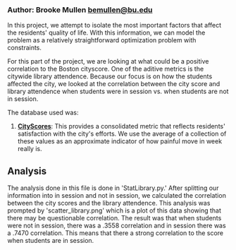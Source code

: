 ### Author: Brooke Mullen <bemullen@bu.edu>

In this project, we attempt to isolate the most important factors that affect the residents' quality
of life. With this information, we can model the problem as a relatively straightforward optimization
problem with constraints.

For this part of the project, we are looking at what could be a positive correlation to the Boston cityscore. One of the aditive metrics is the citywide library attendence. Because our focus is on how the students affected the city, we looked at the correlation between the city score and library attendence when students were in session vs. when students are not in session.

The database used was:

1. <strong><a href="https://data.boston.gov/dataset/cityscore">CityScores</a></strong>: This provides a consolidated metric that reflects residents' satisfaction with the city's efforts. We use the average of a collection of these values as an approximate indicator of how painful move in week really is.


## Analysis

The analysis done in this file is done in 'StatLibrary.py.' After splitting our information into in session and not in session, we calculated the correlation between the city scores and the library attendence. This analysis was prompted by 'scatter_library.png' which is a plot of this data showing that there may be questionable correlation. The result was that when students were not in session, there was a .3558 correlation and in session there was a .7470 correlation. This means that there a strong correlation to the score when students are in session. 